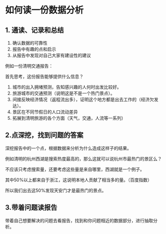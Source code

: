 # 如何读一份数据分析

## 1. 通读、记录和总结

1. 确认数据的可靠性
2. 报告中有趣的点和启示
3. 从报告中发现对自己大家有建设性的建议

例如一份清明交通报告：

首先思考，这份报告能够提供什么信息？

1. 城市的出入拥堵预测，告知感兴趣的人何时出发比较好。
2. 旅游城市的交通预测（说明这是不是一个热门景点）。
3. 间接反映经济情况（返程流出多），证明这个地方都是出去工作的（经济欠发达）。
4. 景区在不同节假日的人口流动差异
5. 拓展到清明旅游的各个方面（天气，交通，人流等一系列）

## 2.点深挖，找到问题的答案

深挖报告中的一个点，根据数据来分析为什么造成这样子的结果。

例如清明的杭州西湖是搜索热度最高的，那么这就可以说杭州市最热门的景区么？

不应该只考虑搜索量，还要考虑这些量是来自哪里，西湖就是一个例子。

其中50%以上都来自于浙江，这说明本地人贡献了相当多的量。（百度指数）

所以我们出去这50%发现天安门才是最热门的景点。

## 3.带着问题读报告

带着自己想要解决的问题去看报告，找到和你问题相近的数据部分，进行抽取分析。


